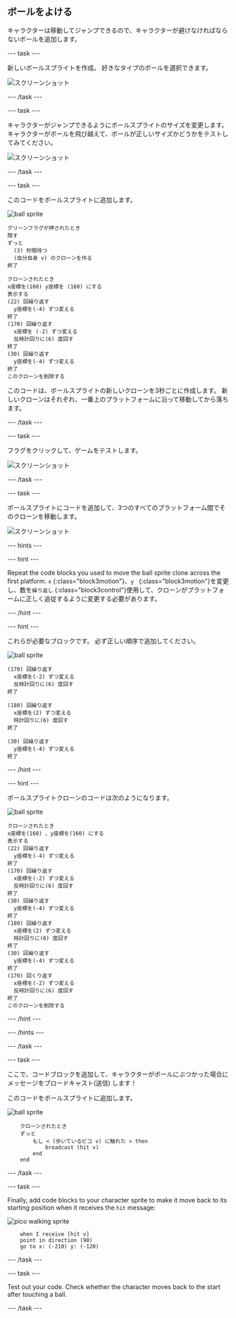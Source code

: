 ## ボールをよける

キャラクターは移動してジャンプできるので、キャラクターが避けなければならないボールを追加します。

\--- task \---

新しいボールスプライトを作成。 好きなタイプのボールを選択できます。

![スクリーンショット](images/dodge-balls.png)

\--- /task \---

\--- task \---

キャラクターがジャンプできるようにボールスプライトのサイズを変更します。 キャラクターがボールを飛び越えて、ボールが正しいサイズかどうかをテストしてみてください。

![スクリーンショット](images/dodge-ball-resize.png)

\--- /task \---

\--- task \---

このコードをボールスプライトに追加します。

![ball sprite](images/ball_sprite.png)

```blocks3
グリーンフラグが押されたとき
隠す
ずっと
  (3) 秒間待つ
  (自分自身 v) のクローンを作る
終了
```

```blocks3
クローンされたとき
x座標を(160) y座標を (160) にする
表示する
(22) 回繰り返す
  y座標を(-4) ずつ変える
終了
(170) 回繰り返す 
  x座標を (-2) ずつ変える
  反時計回りに(6) 度回す
終了
(30) 回繰り返す 
  y座標を(-4) ずつ変える
終了
このクローンを削除する
```

このコードは、ボールスプライトの新しいクローンを3秒ごとに作成します。 新しいクローンはそれぞれ、一番上のプラットフォームに沿って移動してから落ちます。

\--- /task \---

\--- task \---

フラグをクリックして、ゲームをテストします。

![スクリーンショット](images/dodge-ball-test.png)

\--- /task \---

\--- task \---

ボールスプライトにコードを追加して、3つのすべてのプラットフォーム間でそのクローンを移動します。

![スクリーンショット](images/dodge-ball-more-motion.png)

\--- hints \---

\--- hint \---

Repeat the code blocks you used to move the ball sprite clone across the first platform. `x` {:class="block3motion"}、`y ` {:class="block3motion"}を変更し、数を`繰り返し` {:class="block3control"}使用して、クローンがプラットフォームに正しく追従するように変更する必要があります。

\--- /hint \---

\--- hint \---

これらが必要なブロックです。 必ず正しい順序で追加してください。

![ball sprite](images/ball_sprite.png)

```blocks3
(170) 回繰り返す 
  x座標を(-2) ずつ変える
  反時計回りに(6) 度回す
終了

(180) 回繰り返す 
  x座標を(2) ずつ変える
  時計回りに(6) 度回す
終了

(30) 回繰り返す 
  y座標を(-4) ずつ変える
終了
```

\--- /hint \---

\--- hint \---

ボールスプライトクローンのコードは次のようになります。

![ball sprite](images/ball_sprite.png)

```blocks3
クローンされたとき
x座標を(160) 、y座標を(160) にする
表示する
(22) 回繰り返す
  y座標を(-4) ずつ変える
終了
(170) 回繰り返す
  x座標を(-2) ずつ変える
  反時計回りに(6) 度回す
終了
(30) 回繰り返す
  y座標を(-4) ずつ変える
終了
(180) 回繰り返す
  x座標を(2) ずつ変える
  時計回りに(6) 度回す
終了
(30) 回繰り返す
  y座標を(-4) ずつ変える
終了
(170) 回くり返す
  x座標を(-2) ずつ変える
  反時計回りに(6) 度回す
終了
このクローンを削除する
```

\--- /hint \---

\--- /hints \---

\--- /task \---

\--- task \---

ここで、コードブロックを追加して、キャラクターがボールにぶつかった場合にメッセージをブロードキャスト(送信) します！

このコードをボールスプライトに追加します。

![ball sprite](images/ball_sprite.png)

```blocks3
    クローンされたとき
    ずっと
        もし < (歩いているピコ v) に触れた > then
            broadcast (hit v)
        end
    end
```

\--- /task \---

\--- task \---

Finally, add code blocks to your character sprite to make it move back to its starting position when it receives the `hit` message:

![pico walking sprite](images/pico_walking_sprite.png)

```blocks3
    when I receive [hit v]
    point in direction (90)
    go to x: (-210) y: (-120)
```

\--- /task \---

\--- task \---

Test out your code. Check whether the character moves back to the start after touching a ball.

\--- /task \---